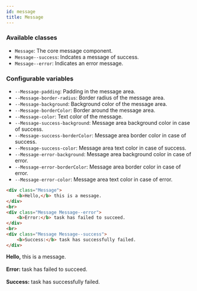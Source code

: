 ```yaml
---
id: message
title: Message
---
```


<a class="SourceView-page" href="https://github.com/aptuitiv/cacao/blob/master/src/css/components/message/message.css"></a>

### Available classes

* `Message`: The core message component.
* `Message--success`: Indcates a message of success.
* `Message--error`: Indicates an error message.

### Configurable variables

* `--Message-padding`: Padding in the message area.
* `--Message-border-radius`: Border radius of the message area.
* `--Message-background`: Background color of the message area.
* `--Message-borderColor`: Border around the message area.
* `--Message-color`: Text color of the message.
* `--Message-success-background`: Message area background color in case of success.
* `--Message-success-borderColor`: Message area border color in case of success.
* `--Message-success-color`: Message area text color in case of success.
* `--Message-error-background`: Message area background color in case of error.
* `--Message-error-borderColor`: Message area border color in case of error.
* `--Message-error-color`: Message area text color in case of error.

<div class="CodeSample">
<!--DOCUSAURUS_CODE_TABS-->

<!--HTML-->
```html
<div class="Message">
    <b>Hello,</b> this is a message.
</div>
<br>
<div class="Message Message--error">
    <b>Error:</b> task has failed to succeed.
</div>
<br>
<div class="Message Message--success">
    <b>Success:</b> task has successfully failed. 
</div>
```
<!--END_DOCUSAURUS_CODE_TABS-->
<div class="Message">
    <b>Hello,</b> this is a message.
</div>
<br>
<div class="Message Message--error">
    <b>Error:</b> task has failed to succeed.
</div>
<br>
<div class="Message Message--success">
    <b>Success:</b> task has successfully failed. 
</div>

</div>